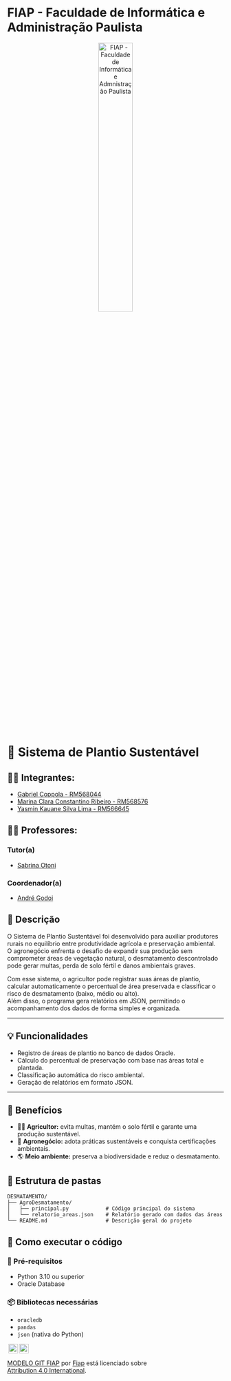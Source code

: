 # FIAP - Faculdade de Informática e Administração Paulista

<p align="center">
<a href= "https://www.fiap.com.br/"><img src="https://impactospositivos.com/wp-content/uploads/2024/03/FIAP-Apoiador.png" alt="FIAP - Faculdade de Informática e Admnistração Paulista" border="0" width=40% height=40%></a>
</p>

<br>

# 🌱 Sistema de Plantio Sustentável


## 👨‍🎓 Integrantes: 
- <a href="https://github.com/gabrielcoppola">Gabriel Coppola - RM568044</a>
- <a href="https://">Marina Clara Constantino Ribeiro - RM568576</a>
- <a href="https://github.com/yasdevlima">Yasmin Kauane Silva Lima - RM566645</a> 

## 👩‍🏫 Professores:
### Tutor(a) 
- <a href="https://github.com/SabrinaOtoni">Sabrina Otoni</a>
### Coordenador(a)
- <a href="https://github.com/agodoi">André Godoi</a>


## 📜 Descrição

O Sistema de Plantio Sustentável foi desenvolvido para auxiliar produtores rurais no equilíbrio entre produtividade agrícola e preservação ambiental.  
O agronegócio enfrenta o desafio de expandir sua produção sem comprometer áreas de vegetação natural, o desmatamento descontrolado pode gerar multas, perda de solo fértil e danos ambientais graves.

Com esse sistema, o agricultor pode registrar suas áreas de plantio, calcular automaticamente o percentual de área preservada e classificar o risco de desmatamento (baixo, médio ou alto).  
Além disso, o programa gera relatórios em JSON, permitindo o acompanhamento dos dados de forma simples e organizada.

---

## 💡 Funcionalidades

- Registro de áreas de plantio no banco de dados Oracle.  
- Cálculo do percentual de preservação com base nas áreas total e plantada.  
- Classificação automática do risco ambiental.  
- Geração de relatórios em formato JSON.

---

## 🌾 Benefícios

- 👨‍🌾 **Agricultor:** evita multas, mantém o solo fértil e garante uma produção sustentável.  
- 🏢 **Agronegócio:** adota práticas sustentáveis e conquista certificações ambientais.  
- 🌎 **Meio ambiente:** preserva a biodiversidade e reduz o desmatamento.



## 📁 Estrutura de pastas

```text
DESMATAMENTO/
├── AgroDesmatamento/
│   ├── principal.py            # Código principal do sistema
│   └── relatorio_areas.json    # Relatório gerado com dados das áreas
└── README.md                   # Descrição geral do projeto
```

## 🔧 Como executar o código

### 🧩 Pré-requisitos

- Python 3.10 ou superior
- Oracle Database

### 📦 Bibliotecas necessárias

- `oracledb`
- `pandas`
- `json` (nativa do Python)



<img style="height:22px!important;margin-left:3px;vertical-align:text-bottom;" src="https://mirrors.creativecommons.org/presskit/icons/cc.svg?ref=chooser-v1"><img style="height:22px!important;margin-left:3px;vertical-align:text-bottom;" src="https://mirrors.creativecommons.org/presskit/icons/by.svg?ref=chooser-v1"><p xmlns:cc="http://creativecommons.org/ns#" xmlns:dct="http://purl.org/dc/terms/"><a property="dct:title" rel="cc:attributionURL" href="https://github.com/agodoi/template">MODELO GIT FIAP</a> por <a rel="cc:attributionURL dct:creator" property="cc:attributionName" href="https://fiap.com.br">Fiap</a> está licenciado sobre <a href="http://creativecommons.org/licenses/by/4.0/?ref=chooser-v1" target="_blank" rel="license noopener noreferrer" style="display:inline-block;">Attribution 4.0 International</a>.</p>


